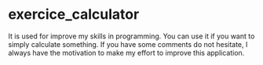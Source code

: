 # exercice_calculator
It is used for improve my skills in programming.
You can use it if you want to simply calculate something.
If you have some comments do not hesitate, I always have the motivation to make my effort to improve this application.

